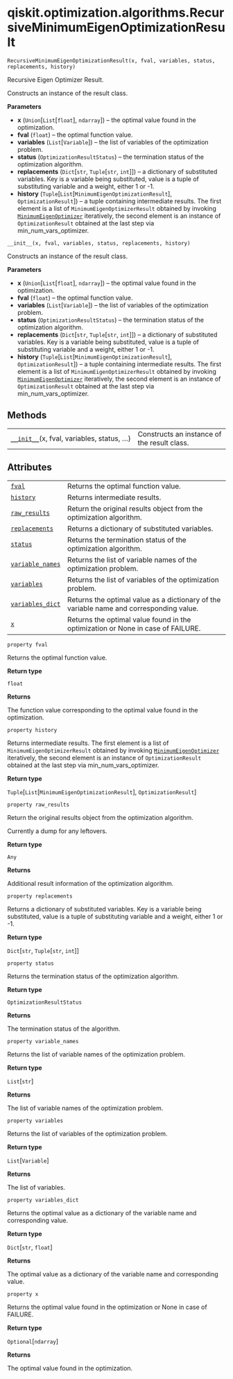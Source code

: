 <span id="qiskit-optimization-algorithms-recursiveminimumeigenoptimizationresult" />

# qiskit.optimization.algorithms.RecursiveMinimumEigenOptimizationResult

<span id="undefined" />

`RecursiveMinimumEigenOptimizationResult(x, fval, variables, status, replacements, history)`

Recursive Eigen Optimizer Result.

Constructs an instance of the result class.

**Parameters**

*   **x** (`Union`\[`List`\[`float`], `ndarray`]) – the optimal value found in the optimization.
*   **fval** (`float`) – the optimal function value.
*   **variables** (`List`\[`Variable`]) – the list of variables of the optimization problem.
*   **status** (`OptimizationResultStatus`) – the termination status of the optimization algorithm.
*   **replacements** (`Dict`\[`str`, `Tuple`\[`str`, `int`]]) – a dictionary of substituted variables. Key is a variable being substituted, value is a tuple of substituting variable and a weight, either 1 or -1.
*   **history** (`Tuple`\[`List`\[`MinimumEigenOptimizationResult`], `OptimizationResult`]) – a tuple containing intermediate results. The first element is a list of `MinimumEigenOptimizerResult` obtained by invoking [`MinimumEigenOptimizer`](qiskit.optimization.algorithms.MinimumEigenOptimizer#qiskit.optimization.algorithms.MinimumEigenOptimizer "qiskit.optimization.algorithms.MinimumEigenOptimizer") iteratively, the second element is an instance of `OptimizationResult` obtained at the last step via min\_num\_vars\_optimizer.

<span id="undefined" />

`__init__(x, fval, variables, status, replacements, history)`

Constructs an instance of the result class.

**Parameters**

*   **x** (`Union`\[`List`\[`float`], `ndarray`]) – the optimal value found in the optimization.
*   **fval** (`float`) – the optimal function value.
*   **variables** (`List`\[`Variable`]) – the list of variables of the optimization problem.
*   **status** (`OptimizationResultStatus`) – the termination status of the optimization algorithm.
*   **replacements** (`Dict`\[`str`, `Tuple`\[`str`, `int`]]) – a dictionary of substituted variables. Key is a variable being substituted, value is a tuple of substituting variable and a weight, either 1 or -1.
*   **history** (`Tuple`\[`List`\[`MinimumEigenOptimizationResult`], `OptimizationResult`]) – a tuple containing intermediate results. The first element is a list of `MinimumEigenOptimizerResult` obtained by invoking [`MinimumEigenOptimizer`](qiskit.optimization.algorithms.MinimumEigenOptimizer#qiskit.optimization.algorithms.MinimumEigenOptimizer "qiskit.optimization.algorithms.MinimumEigenOptimizer") iteratively, the second element is an instance of `OptimizationResult` obtained at the last step via min\_num\_vars\_optimizer.

## Methods

|                                                                                                                                                                                                                 |                                             |
| --------------------------------------------------------------------------------------------------------------------------------------------------------------------------------------------------------------- | ------------------------------------------- |
| [`__init__`](#qiskit.optimization.algorithms.RecursiveMinimumEigenOptimizationResult.__init__ "qiskit.optimization.algorithms.RecursiveMinimumEigenOptimizationResult.__init__")(x, fval, variables, status, …) | Constructs an instance of the result class. |

## Attributes

|                                                                                                                                                                                                    |                                                                                         |
| -------------------------------------------------------------------------------------------------------------------------------------------------------------------------------------------------- | --------------------------------------------------------------------------------------- |
| [`fval`](#qiskit.optimization.algorithms.RecursiveMinimumEigenOptimizationResult.fval "qiskit.optimization.algorithms.RecursiveMinimumEigenOptimizationResult.fval")                               | Returns the optimal function value.                                                     |
| [`history`](#qiskit.optimization.algorithms.RecursiveMinimumEigenOptimizationResult.history "qiskit.optimization.algorithms.RecursiveMinimumEigenOptimizationResult.history")                      | Returns intermediate results.                                                           |
| [`raw_results`](#qiskit.optimization.algorithms.RecursiveMinimumEigenOptimizationResult.raw_results "qiskit.optimization.algorithms.RecursiveMinimumEigenOptimizationResult.raw_results")          | Return the original results object from the optimization algorithm.                     |
| [`replacements`](#qiskit.optimization.algorithms.RecursiveMinimumEigenOptimizationResult.replacements "qiskit.optimization.algorithms.RecursiveMinimumEigenOptimizationResult.replacements")       | Returns a dictionary of substituted variables.                                          |
| [`status`](#qiskit.optimization.algorithms.RecursiveMinimumEigenOptimizationResult.status "qiskit.optimization.algorithms.RecursiveMinimumEigenOptimizationResult.status")                         | Returns the termination status of the optimization algorithm.                           |
| [`variable_names`](#qiskit.optimization.algorithms.RecursiveMinimumEigenOptimizationResult.variable_names "qiskit.optimization.algorithms.RecursiveMinimumEigenOptimizationResult.variable_names") | Returns the list of variable names of the optimization problem.                         |
| [`variables`](#qiskit.optimization.algorithms.RecursiveMinimumEigenOptimizationResult.variables "qiskit.optimization.algorithms.RecursiveMinimumEigenOptimizationResult.variables")                | Returns the list of variables of the optimization problem.                              |
| [`variables_dict`](#qiskit.optimization.algorithms.RecursiveMinimumEigenOptimizationResult.variables_dict "qiskit.optimization.algorithms.RecursiveMinimumEigenOptimizationResult.variables_dict") | Returns the optimal value as a dictionary of the variable name and corresponding value. |
| [`x`](#qiskit.optimization.algorithms.RecursiveMinimumEigenOptimizationResult.x "qiskit.optimization.algorithms.RecursiveMinimumEigenOptimizationResult.x")                                        | Returns the optimal value found in the optimization or None in case of FAILURE.         |

<span id="undefined" />

`property fval`

Returns the optimal function value.

**Return type**

`float`

**Returns**

The function value corresponding to the optimal value found in the optimization.

<span id="undefined" />

`property history`

Returns intermediate results. The first element is a list of `MinimumEigenOptimizerResult` obtained by invoking [`MinimumEigenOptimizer`](qiskit.optimization.algorithms.MinimumEigenOptimizer#qiskit.optimization.algorithms.MinimumEigenOptimizer "qiskit.optimization.algorithms.MinimumEigenOptimizer") iteratively, the second element is an instance of `OptimizationResult` obtained at the last step via min\_num\_vars\_optimizer.

**Return type**

`Tuple`\[`List`\[`MinimumEigenOptimizationResult`], `OptimizationResult`]

<span id="undefined" />

`property raw_results`

Return the original results object from the optimization algorithm.

Currently a dump for any leftovers.

**Return type**

`Any`

**Returns**

Additional result information of the optimization algorithm.

<span id="undefined" />

`property replacements`

Returns a dictionary of substituted variables. Key is a variable being substituted, value is a tuple of substituting variable and a weight, either 1 or -1.

**Return type**

`Dict`\[`str`, `Tuple`\[`str`, `int`]]

<span id="undefined" />

`property status`

Returns the termination status of the optimization algorithm.

**Return type**

`OptimizationResultStatus`

**Returns**

The termination status of the algorithm.

<span id="undefined" />

`property variable_names`

Returns the list of variable names of the optimization problem.

**Return type**

`List`\[`str`]

**Returns**

The list of variable names of the optimization problem.

<span id="undefined" />

`property variables`

Returns the list of variables of the optimization problem.

**Return type**

`List`\[`Variable`]

**Returns**

The list of variables.

<span id="undefined" />

`property variables_dict`

Returns the optimal value as a dictionary of the variable name and corresponding value.

**Return type**

`Dict`\[`str`, `float`]

**Returns**

The optimal value as a dictionary of the variable name and corresponding value.

<span id="undefined" />

`property x`

Returns the optimal value found in the optimization or None in case of FAILURE.

**Return type**

`Optional`\[`ndarray`]

**Returns**

The optimal value found in the optimization.
